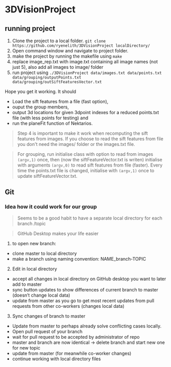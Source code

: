 # 3DVisionProject

## running project
1. Clone the project to a local folder. `git clone https://github.com/ryenelith/3DVisionProject localDirectory/`
2. Open command window and navigate to project folder.
3. make the project by running the makefile using `make`
4. replace image_rep.txt with image.txt containing all image names (not just 5), also add all images to image/ folder 
5. run project using `./3DVisionProject data/images.txt data/points.txt data/grouping/outputPoints.txt data/grouping/outSiftFeaturesVector.txt`

Hope you get it working. It should 
- Load the sift features from a file (fast option),
- ouput the group members, 
- output 3d locations for given 3dpoint indexes for a reduced points.txt file (with less points for testing) and 
- run the planeFit function of Nektarios.

> Step 4 is important to make it work when recomputing the sift features from images. If you choose to read the sift features from file you don't need the images/ folder or the images.txt file.

> For grouping, run initialise class with option to read from images `(argv,1)` once, then (now the siftFeatureVector.txt is writen) initialise with arguments `(argv,0)` to read sift features from file (faster). Every time the points.txt file is changed, initialise with `(argv,1)` once to update siftFeatureVector.txt.

## Git

### Idea how it could work for our group

> Seems to be a good habit to have a separate local directory for each branch /topic

> GitHub Desktop makes your life easier

1. to open new branch: 
  - clone master to local directory 
  - make a branch using naming convention: NAME_branch-TOPIC

2. Edit in local directory
  - accept all changes in local directory on GitHub desktop you want to later add to master
  - sync button updates to show differences of current branch to master (doesn’t change local data)
  - update from master as you go to get most recent updates from pull requests from other co-workers (changes local data)

3. Sync changes of branch to master
  - Update from master to perhaps already solve conflicting cases locally.  
  - Open pull request of your branch
  - wait for pull request to be accepted by administrator of repo
  - master and branch are now identical -> delete branch and start new one for new topic
  - update from master (for meanwhile co-worker changes) 
  - continue working with local directory files
